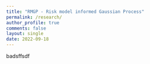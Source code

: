 ```yaml
---
title: "RMGP - Risk model informed Gaussian Process"
permalink: /research/
author_profile: true
comments: false
layout: single
date: 2022-09-18
---
```


badsffsdf

